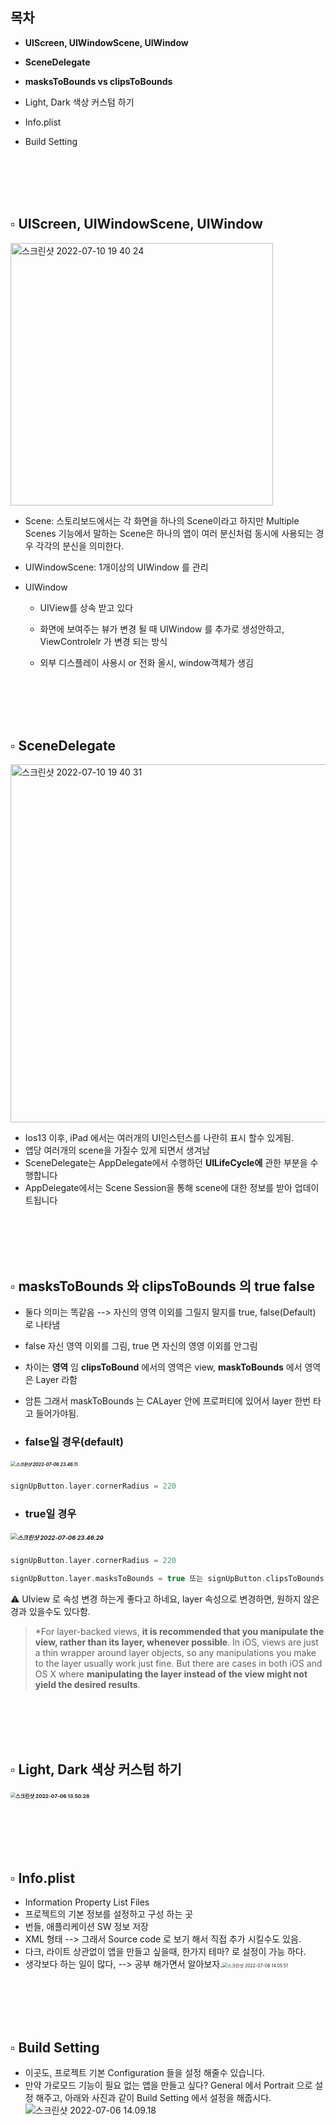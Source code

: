 



## 목차

* **UIScreen, UIWindowScene, UIWindow**
* **SceneDelegate**

* **masksToBounds vs clipsToBounds**

* Light, Dark 색상 커스텀 하기 

* Info.plist

* Build Setting

<br/><br/><br/><br/>

## ▫️ UIScreen, UIWindowScene, UIWindow

<img width="420" alt="스크린샷 2022-07-10 19 40 24" src="https://user-images.githubusercontent.com/106936018/178141434-219f506c-d26c-4653-a040-1e5894231947.png">

* Scene: 스토리보드에서는 각 화면을 하나의 Scene이라고 하지만 Multiple Scenes 기능에서 말하는 Scene은 하나의 앱이 여러 분신처럼 동시에 사용되는 경우 각각의 분신을 의미한다.

* UIWindowScene: 1개이상의 UIWindow 를 관리

* UIWindow

  * UIView를 상속 받고 있다

  * 화면에 보여주는 뷰가 변경 될 때 UIWindow 를 추가로 생성안하고, ViewControlelr 가 변경 되는 방식

  * 외부 디스플레이 사용시 or 전화 올시, window객체가 생김 

    

<br/><br/><br/><br/>

## ▫️ SceneDelegate

<img width="573" alt="스크린샷 2022-07-10 19 40 31" src="https://user-images.githubusercontent.com/106936018/178141443-d00bb7aa-8455-4fb1-96a2-4026b4566740.png">

* Ios13 이후, iPad 에서는 여러개의 UI인스턴스를 나란히 표시 할수 있게됨. 
* 앱당 여러개의 scene을 가질수 있게 되면서 생겨남
* SceneDelegate는 AppDelegate에서 수행하던 **UILifeCycle에** 관한 부분을 수행합니다
* AppDelegate에서는 Scene Session을 통해 scene에 대한 정보를 받아 업데이트됩니다

<br/><br/><br/><br/>

## ▫️ masksToBounds 와 clipsToBounds 의 true false

* 둘다 의미는 똑같음 --> 자신의 영역 이외를 그릴지 말지를 true, false(Default) 로 나타냄
* false 자신 영역 이외를 그림, true 면 자신의 영영 이외를 안그림
* 차이는 **영역** 임 **clipsToBound** 에서의 영역은 view, **maskToBounds** 에서 영역은 Layer 라함 
* 암튼 그래서 maskToBounds 는 CALayer 안에 프로퍼티에 있어서 layer 한번 타고 들어가야됨.

* ### **false일** 경우(default)

##### <img src="https://user-images.githubusercontent.com/106936018/177580995-70b6f7a8-15df-46c6-a7e5-f036dbfc9f94.png" alt="스크린샷 2022-07-06 23.46.11" style="zoom:50%;" />

```swift
signUpButton.layer.cornerRadius = 220
```

* ### **true일** 경우

##### <img src="https://user-images.githubusercontent.com/106936018/177581012-4e43cf96-75be-4463-9fb4-e61b326b19d9.png" alt="스크린샷 2022-07-06 23.46.29" style="zoom: 67%;" />

```swift
signUpButton.layer.cornerRadius = 220

signUpButton.layer.masksToBounds = true 또는 signUpButton.clipsToBounds = true
```



⚠️ UIview 로 속성 변경 하는게 좋다고 하네요, layer 속성으로 변경하면, 원하지 않은 경과 있을수도 있다함.

>  *For layer-backed views, **it is recommended that you manipulate the view, rather than its layer, whenever possible**. In iOS, views are just a thin wrapper around layer objects, so any manipulations you make to the layer usually work just fine. But there are cases in both iOS and OS X where **manipulating the layer instead of the view might not yield the desired results**.



<br/><br/><br/><br/>

## ▫️ Light, Dark 색상 커스텀 하기 

### <img src="https://user-images.githubusercontent.com/106936018/177567197-774db911-fa17-4130-b55f-d80ff4eadf84.png" alt="스크린샷 2022-07-06 13.50.28" style="zoom:50%;" />

<br/><br/><br/><br/>

## ▫️ Info.plist

* Information Property List Files
* 프로젝트의 기본 정보를 설정하고 구성 하는 곳
* 번들, 애플리케이션 SW 정보 저장
* XML 형태 --> 그래서 Source code 로 보기 해서 직접 추가 시킬수도 있음.
* 다크, 라이트 상관없이 앱을 만들고 싶을때, 한가지 테마? 로 설정이 가능 하다.
* 생각보다 하는 일이 많다, --> 공부 해가면서 알아보자.<img src="https://user-images.githubusercontent.com/106936018/177567227-7365ce31-1858-45ef-a1e9-93b08dfb74f0.png" alt="스크린샷 2022-07-06 14.05.51" style="zoom:50%;" />

<br/><br/><br/><br/>

## ▫️ Build Setting

* 이곳도, 프로젝트 기본 Configuration 들을 설정 해줄수 있습니다.
* 만약 가로모드 기능이 필요 없는 앱을 만들고 싶다? General 에서 Portrait 으로 설정 해주고,
  아래와 사진과 같이 Build Setting 에서 설정을 해줍시다.![스크린샷 2022-07-06 14.09.18](https://user-images.githubusercontent.com/106936018/177567266-16011983-7ea5-463a-be59-b1982e1a3a47.png)
